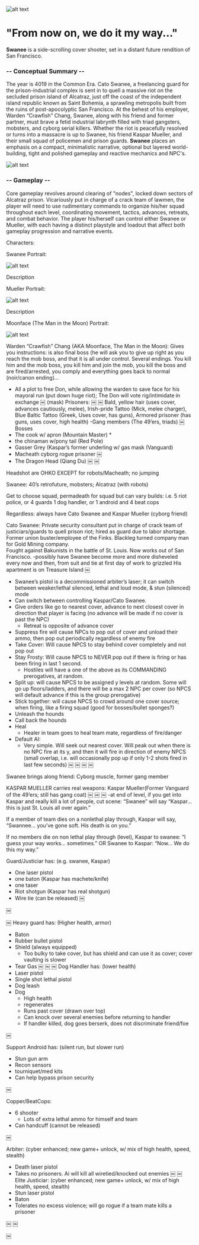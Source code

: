 ![alt text](http://i.imgur.com/XyZsxcF.gif)
# "From now on, we do it my way..."

**Swanee** is a side-scrolling cover shooter, set in a distant future rendition of San Francisco.

### -- Conceptual Summary --
The year is 4019 in the Common Era.  Cato Swanee, a freelancing guard for the prison-industrial complex is sent in to quell a massive  riot on the secluded prison island of Alcatraz, just off the coast of the independent island republic known as Saint Bohemia, a sprawling metropolis built from the ruins of post-apocolyptic San Francisco.  At the behest of his employer, Warden “Crawfish” Chang, Swanee, along with his friend and former partner, must brave a fetid industrial labrynth filled with triad gangsters, mobsters, and cyborg serial killers.  Whether the riot is peacefully resolved or turns into a massacre is up to Swanee, his friend Kaspar Mueller, and their small squad of policemen and prison guards.  **Swanee** places an emphasis on a compact, minimalistic narrative, optional but layered world-building, tight and polished gameplay and reactive mechanics and NPC's.

![alt text](http://i.imgur.com/srfPicz.png)

### -- Gameplay --
Core gameplay revolves around clearing of "nodes", locked down sectors of Alcatraz prison.  Vicariously put in charge of a crack team of lawmen, the player will need to use rudimentary commands to organize his/her squad throughout each level, coordinating movement, tactics, advances, retreats, and combat behavior.  The player his/herself can control either Swanee or Mueller, with each having a distinct playstyle and loadout that affect both gameplay progression and narrative events.

Characters:

Swanee Portrait:

![alt text](http://i.imgur.com/3nsiWE5.png)

Description

Mueller Portrait:

![alt text](http://i.imgur.com/wjH245A.png)

Description

Moonface (The Man in the Moon) Portrait:

![alt text](http://i.imgur.com/lLGtBkA.png)



Warden “Crawfish” Chang (AKA Moonface, The Man in the Moon): Gives you instructions: is also final boss (he will ask you to give up right as you reach the mob boss, and that it is all under control.  Several endings.  You kill him and the mob boss, you kill him and join the mob, you kill the boss and are fired/arrested, you comply and everything goes back to normal (noir/canon ending)…
* All a plot to free Don, while allowing the warden to save face for his mayoral run (put down huge riot); The Don will vote rig/intimidate in exchange
￼
(mask)
Prisoners:
￼
￼
Bald, yellow hair (uses cover, advances cautiously, melee), Irish-pride Tattoo (Mick, melee charger), Blue Baltic Tattoo (Greek, Uses cover, has guns), Armored prisoner (has guns, uses cover, high health)
-Gang members (The 49’ers, triads)
￼
Bosses 
* The cook w/ apron (Mountain Master)
    * 
* the chinaman w/pony tail (Red Pole)
* Gasser Grey (Kaspar’s former underling w/ gas mask (Vanguard)
* Macheath cyborg rogue prisoner
￼
* The Dragon Head (Qiang Du)
￼
￼


Headshot are OHKO EXCEPT for robots/Macheath; no jumping

Swanee: 40’s retrofuture, mobsters; Alcatraz (with robots)

Get to choose squad, permadeath for squad but can vary builds: i.e. 5 riot police, or 4 guards 1 dog handler, or 1 android and 4 beat cops

Regardless: always have Cato Swanee and Kaspar Mueller (cyborg friend)

Cato Swanee: Private security consultant put in charge of crack team of justiciars/guards to quell prison riot; hired as guard due to labor shortage.  Former union buster/employee of the Finks.  Blackleg turned company man for Gold Mining company.  
Fought against Bakunists in the battle of St. Louis.  Now works out of San Francisco.
-possibly have Swanee become more and more disheveled every now and then, from suit and tie at first day of work to grizzled
His apartment is on Treasure Island
￼

* Swanee’s pistol is a decommissioned arbiter’s laser; it can switch between weaker/lethal silenced, lethal and loud mode, & stun (silenced) mode
* Can switch between controlling Kaspar/Cato Swanee.
* Give orders like go to nearest cover, advance to next closest cover in direction that player is facing (no advance will be made if no cover is past the NPC)
    * Retreat is opposite of advance cover
* Suppress fire will cause NPCs to pop out of cover and unload their ammo, then pop out periodically regardless of enemy fire
* Take Cover: Will cause NPCS to stay behind cover completely and not pop out
* Stay Frosty: Will cause NPCS to NEVER pop out if there is firing or has been firing in last 1 second.
    * Hostiles will have a one of the above as its COMMANDING prerogatives, at random.
* Split up: will cause NPCS to be assigned y levels at random.  Some will go up floors/ladders, and there will be a max 2 NPC per cover (so NPCS will default advance if this is the group prerogative)
* Stick together: will cause NPCS to crowd around one cover source; when firing, like a firing squad (good for bosses/bullet sponges?)
* Unleash the hounds
* Call back the hounds
* Heal
    * Healer in team goes to heal team mate, regardless of fire/danger
* Default AI:
    * Very simple.  Will seek out nearest cover.  Will peak out when there is no NPC fire at its y, and then it will fire in direction of enemy NPCS (small overlap, i.e. will occasionally pop up if only 1-2 shots fired in last few seconds)
￼
￼
￼
￼

Swanee brings along friend: Cyborg muscle, former gang member

KASPAR MUELLER carries real weapons: Kaspar Mueller(Former Vanguard of the 49’ers; still has gang coat)
￼
￼
￼
-at end of level, if you get into Kaspar and really kill a lot of people, cut scene: “Swanee” will say “Kaspar… this is just St. Louis all over again.”

If a member of team dies on a nonlethal play through, Kaspar will say, “Swannee… you’ve gone soft.  His death is on you.”

If no members die on non lethal play through (level), Kaspar to swanee: “I guess your way works… sometimes.”
OR
Swanee to Kaspar: “Now… We do this my way.”


Guard/Justiciar has:  (e.g. swanee, Kaspar)
* One laser pistol
* one baton (Kaspar has machete/knife)
* one taser 
* Riot shotgun (Kaspar has real shotgun)
* Wire tie (can be released)
￼

￼

￼
Heavy guard has: (Higher health, armor)
* Baton
* Rubber bullet pistol
* Shield (always equipped)
    * Too bulky to take cover, but has shield and can use it as cover; cover vaulting is slower
* Tear Gas
￼
￼
￼
Dog Handler has: (lower health)
* Laser pistol
* Single shot lethal pistol
* Dog leash
* Dog
    * High health
    * regenerates
    * Runs past cover (drawn over top)
    * Can knock over several enemies before returning to handler
    * If handler killed, dog goes berserk, does not discriminate friend/foe

￼

Support Android has: (silent run, but slower run)
* Stun gun arm 
* Recon sensors
* tourniquet/med kits
* Can help bypass prison security

￼

Copper/BeatCops:
* 6 shooter
    * Lots of extra lethal ammo for himself and team
* Can handcuff (cannot be released)

￼

Arbiter: (cyber enhanced; new game+ unlock, w/ mix of high health, speed, stealth)
* Death laser pistol
* Takes no prisoners.  Ai will kill all wiretied/knocked out enemies 
￼
￼
Elite Justiciar: (cyber enhanced; new game+ unlock, w/ mix of high health, speed, stealth)
* Stun laser pistol
* Baton
* Tolerates no excess violence;  will go rogue if a team mate kills a prisoner 


￼
￼

￼

